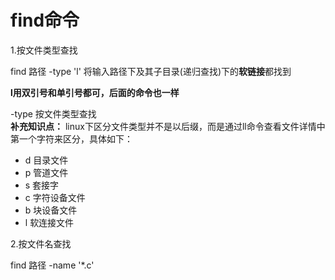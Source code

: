 # find命令  

1.按文件类型查找  

find 路径 -type 'l'  将输入路径下及其子目录(递归查找)下的**软链接**都找到  

**l用双引号和单引号都可，后面的命令也一样**

-type 按文件类型查找  
**补充知识点：** linux下区分文件类型并不是以后缀，而是通过ll命令查看文件详情中第一个字符来区分，具体如下：

* d 目录文件
* p 管道文件
* s 套接字
* c 字符设备文件
* b 块设备文件
* l 软连接文件

2.按文件名查找  

find 路径 -name '*.c'  
